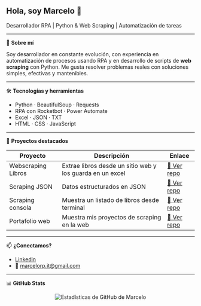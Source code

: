 ## Hola, soy Marcelo 👋

<p>
  Desarrollador RPA | Python & Web Scraping | Automatización de tareas 
</p>

---

🎯 **Sobre mí**

Soy desarrollador en constante evolución, con experiencia en automatización de procesos usando RPA y en desarrollo de scripts  de **web scraping** con Python. Me gusta resolver problemas reales con soluciones simples, efectivas y mantenibles. 

---

🛠️ **Tecnologías y herramientas**

- Python · BeautifulSoup · Requests
- RPA con Rocketbot · Power Automate
- Excel · JSON · TXT 
- HTML · CSS · JavaScript

---

🚀 **Proyectos destacados**

| Proyecto | Descripción | Enlace |
|----------|-------------|--------|
| Webscraping Libros | Extrae libros desde un sitio web y los guarda en un excel | [🔗 Ver repo](https://github.com/Marcelorp89/Scraping-excel) |
| Scraping JSON | Datos estructurados en JSON | [🔗 Ver repo](https://github.com/Marcelorp89/Scraping-json) |
| Scraping consola | Muestra un listado de libros desde terminal | [🔗 Ver repo](https://github.com/Marcelorp89/Scraping-consola) |
| Portafolio web | Muestra mis proyectos de scraping en la web | [🔗 Ver repo](https://github.com/Marcelorp89/portafolio-web-scraping) |

---

📫 **¿Conectamos?**

- [Linkedin](https://www.linkedin.com/in/marcelorodriguezpalma/)
- 📧 marcelorp.it@gmail.com

---

📊 **GitHub Stats**

<p align="center">
  <img src="https://github-readme-stats.vercel.app/api?username=Marcelorp89&show_icons=true&theme=default" alt="Estadísticas de GitHub de Marcelo" />
</p>


<!--
**Marcelorp89/Marcelorp89** is a ✨ _special_ ✨ repository because its `README.md` (this file) appears on your GitHub profile.

Here are some ideas to get you started:

- 🔭 I’m currently working on ...
- 🌱 I’m currently learning ...
- 👯 I’m looking to collaborate on ...
- 🤔 I’m looking for help with ...
- 💬 Ask me about ...
- 📫 How to reach me: ...
- 😄 Pronouns: ...
- ⚡ Fun fact: ...
-->
